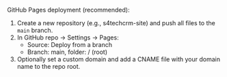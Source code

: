 
GitHub Pages deployment (recommended):
1. Create a new repository (e.g., s4techcrm-site) and push all files to the `main` branch.
2. In GitHub repo -> Settings -> Pages:
   - Source: Deploy from a branch
   - Branch: main, folder: / (root)
3. Optionally set a custom domain and add a CNAME file with your domain name to the repo root.
